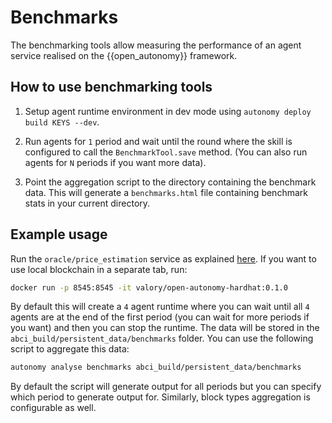 # Benchmarks

The benchmarking tools allow measuring the performance of an agent service realised on the {{open_autonomy}} framework.

## How to use benchmarking tools

1. Setup agent runtime environment in dev mode using `autonomy deploy build KEYS --dev`.

2. Run agents for `1` period and wait until the round where the skill is configured to call the `BenchmarkTool.save` method. (You can also run agents for `N` periods if you want more data).

3. Point the aggregation script to the directory containing the benchmark data. This will generate a `benchmarks.html` file containing benchmark stats in your current directory.

## Example usage

Run the `oracle/price_estimation` service as explained [here](./price_oracle_intro.md). If you want to use local blockchain in a separate tab, run:

```bash
docker run -p 8545:8545 -it valory/open-autonomy-hardhat:0.1.0
```

By default this will create a `4` agent runtime where you can wait until all `4` agents are at the end of the first period (you can wait for more periods if you want) and then you can stop the runtime. The data will be stored in the `abci_build/persistent_data/benchmarks` folder. You can use the following script to aggregate this data:

```bash
autonomy analyse benchmarks abci_build/persistent_data/benchmarks
```

By default the script will generate output for all periods but you can specify which period to generate output for. Similarly, block types aggregation is configurable as well.
